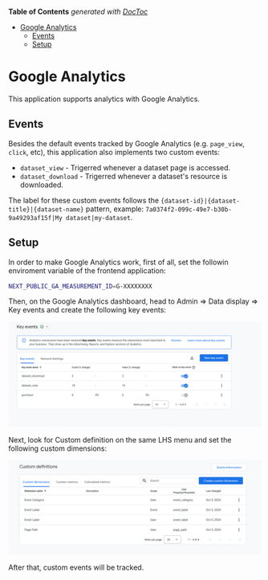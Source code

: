 <!-- START doctoc generated TOC please keep comment here to allow auto update -->
<!-- DON'T EDIT THIS SECTION, INSTEAD RE-RUN doctoc TO UPDATE -->
**Table of Contents**  *generated with [DocToc](https://github.com/thlorenz/doctoc)*

- [Google Analytics](#google-analytics)
  - [Events](#events)
  - [Setup](#setup)

<!-- END doctoc generated TOC please keep comment here to allow auto update -->

# Google Analytics

This application supports analytics with Google Analytics.

## Events

Besides the default events tracked by Google Analytics (e.g. `page_view`, `click`, etc), this application also implements two custom events:

- `dataset_view` - Trigerred whenever a dataset page is accessed. 
- `dataset_download` - Trigerred whenever a dataset's resource is downloaded.

The label for these custom events follows the `{dataset-id}|{dataset-title}|{dataset-name}` pattern, example: `7a0374f2-099c-49e7-b30b-9a49293af15f|My dataset|my-dataset`.

## Setup

In order to make Google Analytics work, first of all, set the followin enviroment variable of the frontend application:

```bash
NEXT_PUBLIC_GA_MEASUREMENT_ID=G-XXXXXXXX
```

Then, on the Google Analytics dashboard, head to Admin => Data display => Key events and create the following key events:

![Key events](./key-events.png)

Next, look for Custom definition on the same LHS menu and set the following custom dimensions:

![Custom dimensions](./custom-dimensions.png)

After that, custom events will be tracked.


